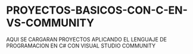 # PROYECTOS-BASICOS-CON-C-EN-VS-COMMUNITY
AQUI SE CARGARAN PROYECTOS APLICANDO EL LENGUAJE DE PROGRAMACION EN C# CON VISUAL STUDIO COMMUNITY
